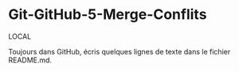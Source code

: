 # Git-GitHub-5-Merge-Conflits

LOCAL

Toujours dans GitHub, écris quelques lignes de texte dans le fichier README.md.

